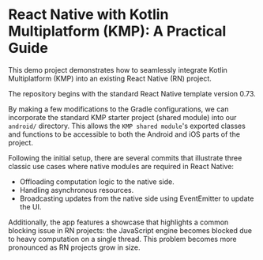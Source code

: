 # React Native with Kotlin Multiplatform (KMP): A Practical Guide

This demo project demonstrates how to seamlessly 
integrate Kotlin Multiplatform (KMP) into an existing 
React Native (RN) project.

The repository begins with the standard React Native 
template version 0.73.

By making a few modifications to the Gradle configurations, 
we can incorporate the standard KMP starter project (shared module) 
into our `android/` directory. This allows the `KMP shared module`'s 
exported classes and functions to be accessible to both the Android 
and iOS parts of the project.

Following the initial setup, there are several 
commits that illustrate three classic use cases 
where native modules are required in React Native:
- Offloading computation logic to the native side.
- Handling asynchronous resources.
- Broadcasting updates from the native side using EventEmitter to 
  update the UI.

Additionally, the app features a showcase that highlights 
a common blocking issue in RN projects: the JavaScript engine 
becomes blocked due to heavy computation on a single thread. 
This problem becomes more pronounced as RN projects grow in size.
